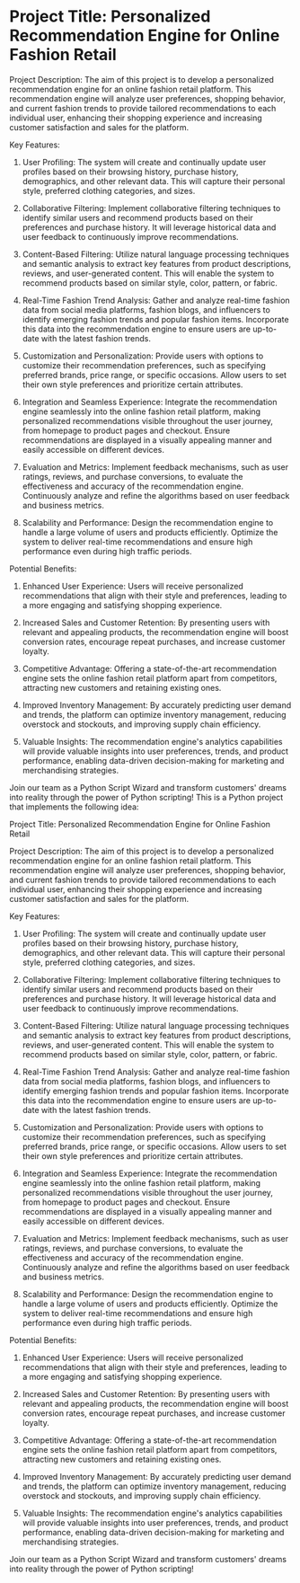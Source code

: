 # Project Title: Personalized Recommendation Engine for Online Fashion Retail

Project Description:
The aim of this project is to develop a personalized recommendation engine for an online fashion retail platform. This recommendation engine will analyze user preferences, shopping behavior, and current fashion trends to provide tailored recommendations to each individual user, enhancing their shopping experience and increasing customer satisfaction and sales for the platform.

Key Features:

1. User Profiling: The system will create and continually update user profiles based on their browsing history, purchase history, demographics, and other relevant data. This will capture their personal style, preferred clothing categories, and sizes.

2. Collaborative Filtering: Implement collaborative filtering techniques to identify similar users and recommend products based on their preferences and purchase history. It will leverage historical data and user feedback to continuously improve recommendations.

3. Content-Based Filtering: Utilize natural language processing techniques and semantic analysis to extract key features from product descriptions, reviews, and user-generated content. This will enable the system to recommend products based on similar style, color, pattern, or fabric.

4. Real-Time Fashion Trend Analysis: Gather and analyze real-time fashion data from social media platforms, fashion blogs, and influencers to identify emerging fashion trends and popular fashion items. Incorporate this data into the recommendation engine to ensure users are up-to-date with the latest fashion trends.

5. Customization and Personalization: Provide users with options to customize their recommendation preferences, such as specifying preferred brands, price range, or specific occasions. Allow users to set their own style preferences and prioritize certain attributes.

6. Integration and Seamless Experience: Integrate the recommendation engine seamlessly into the online fashion retail platform, making personalized recommendations visible throughout the user journey, from homepage to product pages and checkout. Ensure recommendations are displayed in a visually appealing manner and easily accessible on different devices.

7. Evaluation and Metrics: Implement feedback mechanisms, such as user ratings, reviews, and purchase conversions, to evaluate the effectiveness and accuracy of the recommendation engine. Continuously analyze and refine the algorithms based on user feedback and business metrics.

8. Scalability and Performance: Design the recommendation engine to handle a large volume of users and products efficiently. Optimize the system to deliver real-time recommendations and ensure high performance even during high traffic periods.

Potential Benefits:

1. Enhanced User Experience: Users will receive personalized recommendations that align with their style and preferences, leading to a more engaging and satisfying shopping experience.

2. Increased Sales and Customer Retention: By presenting users with relevant and appealing products, the recommendation engine will boost conversion rates, encourage repeat purchases, and increase customer loyalty.

3. Competitive Advantage: Offering a state-of-the-art recommendation engine sets the online fashion retail platform apart from competitors, attracting new customers and retaining existing ones.

4. Improved Inventory Management: By accurately predicting user demand and trends, the platform can optimize inventory management, reducing overstock and stockouts, and improving supply chain efficiency.

5. Valuable Insights: The recommendation engine's analytics capabilities will provide valuable insights into user preferences, trends, and product performance, enabling data-driven decision-making for marketing and merchandising strategies.

Join our team as a Python Script Wizard and transform customers' dreams into reality through the power of Python scripting!
This is a Python project that implements the following idea:

Project Title: Personalized Recommendation Engine for Online Fashion Retail

Project Description:
The aim of this project is to develop a personalized recommendation engine for an online fashion retail platform. This recommendation engine will analyze user preferences, shopping behavior, and current fashion trends to provide tailored recommendations to each individual user, enhancing their shopping experience and increasing customer satisfaction and sales for the platform.

Key Features:

1. User Profiling: The system will create and continually update user profiles based on their browsing history, purchase history, demographics, and other relevant data. This will capture their personal style, preferred clothing categories, and sizes.

2. Collaborative Filtering: Implement collaborative filtering techniques to identify similar users and recommend products based on their preferences and purchase history. It will leverage historical data and user feedback to continuously improve recommendations.

3. Content-Based Filtering: Utilize natural language processing techniques and semantic analysis to extract key features from product descriptions, reviews, and user-generated content. This will enable the system to recommend products based on similar style, color, pattern, or fabric.

4. Real-Time Fashion Trend Analysis: Gather and analyze real-time fashion data from social media platforms, fashion blogs, and influencers to identify emerging fashion trends and popular fashion items. Incorporate this data into the recommendation engine to ensure users are up-to-date with the latest fashion trends.

5. Customization and Personalization: Provide users with options to customize their recommendation preferences, such as specifying preferred brands, price range, or specific occasions. Allow users to set their own style preferences and prioritize certain attributes.

6. Integration and Seamless Experience: Integrate the recommendation engine seamlessly into the online fashion retail platform, making personalized recommendations visible throughout the user journey, from homepage to product pages and checkout. Ensure recommendations are displayed in a visually appealing manner and easily accessible on different devices.

7. Evaluation and Metrics: Implement feedback mechanisms, such as user ratings, reviews, and purchase conversions, to evaluate the effectiveness and accuracy of the recommendation engine. Continuously analyze and refine the algorithms based on user feedback and business metrics.

8. Scalability and Performance: Design the recommendation engine to handle a large volume of users and products efficiently. Optimize the system to deliver real-time recommendations and ensure high performance even during high traffic periods.

Potential Benefits:

1. Enhanced User Experience: Users will receive personalized recommendations that align with their style and preferences, leading to a more engaging and satisfying shopping experience.

2. Increased Sales and Customer Retention: By presenting users with relevant and appealing products, the recommendation engine will boost conversion rates, encourage repeat purchases, and increase customer loyalty.

3. Competitive Advantage: Offering a state-of-the-art recommendation engine sets the online fashion retail platform apart from competitors, attracting new customers and retaining existing ones.

4. Improved Inventory Management: By accurately predicting user demand and trends, the platform can optimize inventory management, reducing overstock and stockouts, and improving supply chain efficiency.

5. Valuable Insights: The recommendation engine's analytics capabilities will provide valuable insights into user preferences, trends, and product performance, enabling data-driven decision-making for marketing and merchandising strategies.

Join our team as a Python Script Wizard and transform customers' dreams into reality through the power of Python scripting!